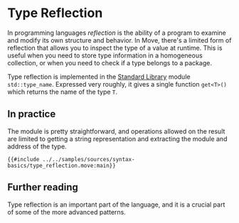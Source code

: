 # Type Reflection

In programming languages *reflection* is the ability of a program to examine and modify its own structure and behavior. In Move, there's a limited form of reflection that allows you to inspect the type of a value at runtime. This is useful when you need to store type information in a homogeneous collection, or when you need to check if a type belongs to a package.

Type reflection is implemented in the [Standard Library](./standard-library.md) module `std::type_name`. Expressed very roughly, it gives a single function `get<T>()` which returns the name of the type `T`.

## In practice

The module is pretty straightforward, and operations allowed on the result are limited to getting a string representation and extracting the module and address of the type.

```move
{{#include ../../samples/sources/syntax-basics/type_reflection.move:main}}
```

## Further reading

Type reflection is an important part of the language, and it is a crucial part of some of the more advanced patterns.

